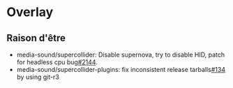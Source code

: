 # Overlay
## Raison d'être
* media-sound/supercollider: Disable supernova, try to disable HID, patch for headless cpu bug[#2144](https://github.com/supercollider/supercollider/issues/2144).
* media-sound/supercollider-plugins: fix inconsistent release tarballs[#134](https://github.com/supercollider/sc3-plugins/issues/134) by using git-r3 
